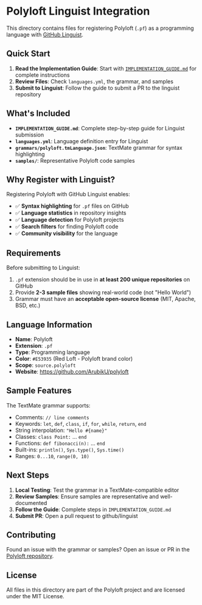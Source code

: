 # Polyloft Linguist Integration

This directory contains files for registering Polyloft (`.pf`) as a programming language with [GitHub Linguist](https://github.com/github/linguist).

## Quick Start

1. **Read the Implementation Guide**: Start with [`IMPLEMENTATION_GUIDE.md`](./IMPLEMENTATION_GUIDE.md) for complete instructions
2. **Review Files**: Check `languages.yml`, the grammar, and samples
3. **Submit to Linguist**: Follow the guide to submit a PR to the linguist repository

## What's Included

- **`IMPLEMENTATION_GUIDE.md`**: Complete step-by-step guide for Linguist submission
- **`languages.yml`**: Language definition entry for Linguist
- **`grammars/polyloft.tmLanguage.json`**: TextMate grammar for syntax highlighting
- **`samples/`**: Representative Polyloft code samples

## Why Register with Linguist?

Registering Polyloft with GitHub Linguist enables:

- ✅ **Syntax highlighting** for `.pf` files on GitHub
- ✅ **Language statistics** in repository insights
- ✅ **Language detection** for Polyloft projects
- ✅ **Search filters** for finding Polyloft code
- ✅ **Community visibility** for the language

## Requirements

Before submitting to Linguist:

1. `.pf` extension should be in use in **at least 200 unique repositories** on GitHub
2. Provide **2-3 sample files** showing real-world code (not "Hello World")
3. Grammar must have an **acceptable open-source license** (MIT, Apache, BSD, etc.)

## Language Information

- **Name**: Polyloft
- **Extension**: `.pf`
- **Type**: Programming language
- **Color**: `#E53935` (Red Loft - Polyloft brand color)
- **Scope**: `source.polyloft`
- **Website**: https://github.com/ArubikU/polyloft

## Sample Features

The TextMate grammar supports:

- Comments: `// line comments`
- Keywords: `let`, `def`, `class`, `if`, `for`, `while`, `return`, `end`
- String interpolation: `"Hello #{name}"`
- Classes: `class Point:` ... `end`
- Functions: `def fibonacci(n):` ... `end`
- Built-ins: `println()`, `Sys.type()`, `Sys.time()`
- Ranges: `0...10`, `range(0, 10)`

## Next Steps

1. **Local Testing**: Test the grammar in a TextMate-compatible editor
2. **Review Samples**: Ensure samples are representative and well-documented
3. **Follow the Guide**: Complete steps in `IMPLEMENTATION_GUIDE.md`
4. **Submit PR**: Open a pull request to github/linguist

## Contributing

Found an issue with the grammar or samples? Open an issue or PR in the [Polyloft repository](https://github.com/ArubikU/polyloft).

## License

All files in this directory are part of the Polyloft project and are licensed under the MIT License.
